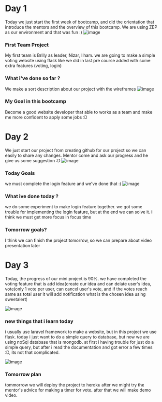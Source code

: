 # Day 1
Today we just start the first week of bootcamp, and did the orientation that introduce the mentors and the overview of this bootcamp.
We are using ZEP as our environment and that was fun :)
![image](https://user-images.githubusercontent.com/85722211/196229384-95f4528b-98a5-444a-819a-31e19b615f70.png)

### First Team Project
My first team is Brilly as leader, Nizar, Ilham. we are going to make a simple voting website using flask like we did in last pre course added with some extra features (voting, login)

### What i've done so far ?
We make a sort description about our project with the wireframes
![image](https://user-images.githubusercontent.com/85722211/196231426-ba6478f2-4a9c-470c-896b-ebcf324aecb8.png)

### My Goal in this bootcamp
Become a good website developer that able to works as a team and make me more confident to apply some jobs :D 

# Day 2
We just start our project from creating github for our project so we can easily to share any changes.
Mentor come and ask our progress and he give us some suggestion :D 
![image](https://user-images.githubusercontent.com/85722211/196497880-78d09851-3d73-41be-933f-4edea9ba6e9a.png)


### Today Goals
we must complete the login feature and we've done that :)
![image](https://user-images.githubusercontent.com/85722211/196498601-f4c605f6-cabe-4660-8588-58cfda6b0875.png)


### What ive done today ?
we do some experiment to make login feature together.
we got some trouble for implementing the login feature, but at the end we can solve it.
i think we must get more focus in focus time 

### Tomorrow goals?
I think we can finish the project tomorrow, so we can prepare about video presentation later

# Day 3
Today, the progress of our mini project is 90%. we have completed the voting feature that is add idea(create our idea and can delate user's idea, vote(only 1 vote per user, can cancel user's vote, and if the votes reach same as total user it will add notification what is the chosen idea using sweetalert)

![image](https://user-images.githubusercontent.com/85722211/196883195-b8d4e9aa-dcb7-4542-9f6a-3bf5c9e83ac8.png)

### new things that i learn today
i usually use laravel framework to make a website, but in this project we use flask. today i just want to do a simple query to database, but now we are using noSql database that is mongodb. at first i having trouble for just do a simple query, but after i read the documentation and got error a few times :D, its not that complicated.

![image](https://user-images.githubusercontent.com/85722211/196884630-1b013691-a3c8-44fa-982b-72f9b1224dd4.png)

### Tomorrow plan
tommorrow we will deploy the project to heroku after we might try the mentor's advice for making a timer for vote. after that we will make demo video. 

